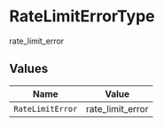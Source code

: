 # RateLimitErrorType

rate_limit_error


## Values

| Name             | Value            |
| ---------------- | ---------------- |
| `RateLimitError` | rate_limit_error |